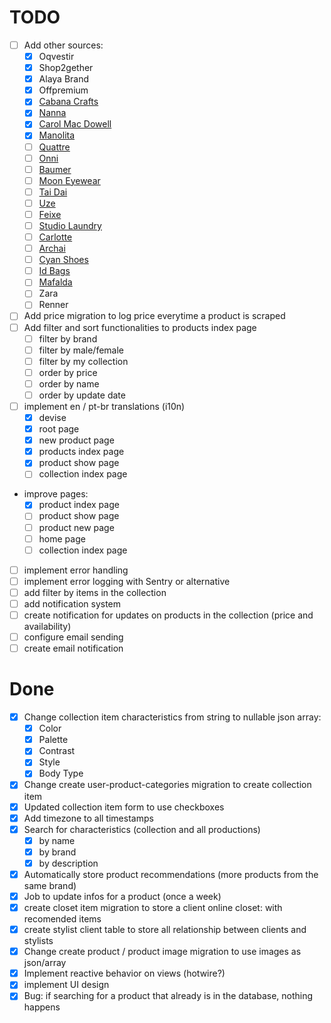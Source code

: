 # TODO

- [ ] Add other sources:
  - [x] Oqvestir
  - [x] Shop2gether
  - [x] Alaya Brand
  - [x] Offpremium
  - [x] [Cabana Crafts](https://www.cabanacrafts.com.br/)
  - [x] [Nanna](https://www.nannananna.com.br/)
  - [x] [Carol Mac Dowell](https://carolmacdowell.com.br/)
  - [x] [Manolita](https://www.manolita.com.br/)
  - [ ] [Quattre](https://usequattre.com/)
  - [ ] [Onni](https://onnistore.com.br/)
  - [ ] [Baumer](https://www.shopbaumer.com.br/)
  - [ ] [Moon Eyewear](https://www.mooneyewear.com.br/)
  - [ ] [Tai Dai](https://taidai.com.br/)
  - [ ] [Uze](https://uzeoculos.com)
  - [ ] [Feixe](https://www.feixeacessorios.com.br/)
  - [ ] [Studio Laundry](https://www.laundrysp.com/)
  - [ ] [Carlotte](https://carlotte.com.br/)
  - [ ] [Archai](https://archai.store/)
  - [ ] [Cyan Shoes](https://www.usecyan.com.br/)
  - [ ] [Id Bags](https://www.idbags.com.br/)
  - [ ] [Mafalda](https://www.amafalda.com.br/)
  - [ ] Zara
  - [ ] Renner
- [ ] Add price migration to log price everytime a product is scraped
- [ ] Add filter and sort functionalities to products index page
  - [ ] filter by brand
  - [ ] filter by male/female
  - [ ] filter by my collection
  - [ ] order by price
  - [ ] order by name
  - [ ] order by update date
- [ ] implement en / pt-br translations (i10n)
  - [x] devise
  - [x] root page
  - [x] new product page
  - [x] products index page
  - [x] product show page
  - [ ] collection index page
- improve pages:
  - [x] product index page
  - [ ] product show page
  - [ ] product new page
  - [ ] home page
  - [ ] collection index page
- [ ] implement error handling
- [ ] implement error logging with Sentry or alternative
- [ ] add filter by items in the collection
- [ ] add notification system
- [ ] create notification for updates on products in the collection (price and availability)
- [ ] configure email sending
- [ ] create email notification

# Done

- [x] Change collection item characteristics from string to nullable json array:
  - [x] Color
  - [x] Palette
  - [x] Contrast
  - [x] Style
  - [x] Body Type
- [x] Change create user-product-categories migration to create collection item
- [x] Updated collection item form to use checkboxes
- [x] Add timezone to all timestamps
- [x] Search for characteristics (collection and all productions)
  - [x] by name
  - [x] by brand
  - [x] by description
- [x] Automatically store product recommendations (more products from the same brand)
- [x] Job to update infos for a product (once a week)
- [x] create closet item migration to store a client online closet: with recomended items
- [x] create stylist client table to store all relationship between clients and stylists
- [x] Change create product / product image migration to use images as json/array
- [x] Implement reactive behavior on views (hotwire?)
- [x] implement UI design
- [x] Bug: if searching for a product that already is in the database, nothing happens
